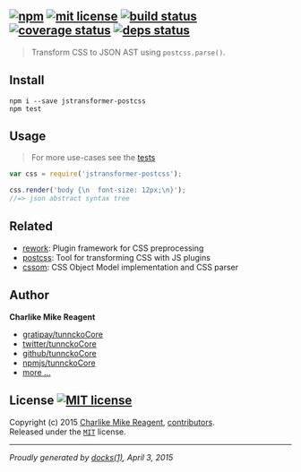 ## [![npm][npmjs-img]][npmjs-url] [![mit license][license-img]][license-url] [![build status][travis-img]][travis-url] [![coverage status][coveralls-img]][coveralls-url] [![deps status][daviddm-img]][daviddm-url]

> Transform CSS to JSON AST using `postcss.parse()`.

## Install
```
npm i --save jstransformer-postcss
npm test
```


## Usage
> For more use-cases see the [tests](./test.js)

```js
var css = require('jstransformer-postcss');

css.render('body {\n  font-size: 12px;\n}');
//=> json abstract syntax tree
```


## Related
- [rework](https://github.com/reworkcss/rework): Plugin framework for CSS preprocessing
- [postcss](https://github.com/postcss/postcss): Tool for transforming CSS with JS plugins
- [cssom](https://github.com/NV/CSSOM): CSS Object Model implementation and CSS parser


## Author
**Charlike Mike Reagent**
+ [gratipay/tunnckoCore][author-gratipay]
+ [twitter/tunnckoCore][author-twitter]
+ [github/tunnckoCore][author-github]
+ [npmjs/tunnckoCore][author-npmjs]
+ [more ...][contrib-more]


## License [![MIT license][license-img]][license-url]
Copyright (c) 2015 [Charlike Mike Reagent][contrib-more], [contributors][contrib-graf].  
Released under the [`MIT`][license-url] license.


[npmjs-url]: http://npm.im/jstransformer-postcss
[npmjs-img]: https://img.shields.io/npm/v/jstransformer-postcss.svg?style=flat&label=jstransformer-postcss

[coveralls-url]: https://coveralls.io/r/jstransformers/jstransformer-postcss?branch=master
[coveralls-img]: https://img.shields.io/coveralls/jstransformers/jstransformer-postcss.svg?style=flat

[license-url]: https://github.com/jstransformers/jstransformer-postcss/blob/master/license.md
[license-img]: https://img.shields.io/badge/license-MIT-blue.svg?style=flat

[travis-url]: https://travis-ci.org/jstransformers/jstransformer-postcss
[travis-img]: https://img.shields.io/travis/jstransformers/jstransformer-postcss.svg?style=flat

[daviddm-url]: https://david-dm.org/jstransformers/jstransformer-postcss
[daviddm-img]: https://img.shields.io/david/jstransformers/jstransformer-postcss.svg?style=flat

[author-gratipay]: https://gratipay.com/tunnckoCore
[author-twitter]: https://twitter.com/tunnckoCore
[author-github]: https://github.com/tunnckoCore
[author-npmjs]: https://npmjs.org/~tunnckocore

[contrib-more]: http://j.mp/1stW47C
[contrib-graf]: https://github.com/jstransformers/jstransformer-postcss/graphs/contributors

***

_Proudly generated by [docks(1)](https://github.com/tunnckoCore), April 3, 2015_